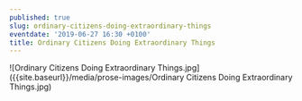 ```yaml
---
published: true
slug: ordinary-citizens-doing-extraordinary-things
eventdate: '2019-06-27 16:30 +0100'
title: Ordinary Citizens Doing Extraordinary Things
---
```

![Ordinary Citizens Doing Extraordinary Things.jpg]({{site.baseurl}}/media/prose-images/Ordinary Citizens Doing Extraordinary Things.jpg)